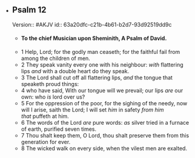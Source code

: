 - ## Psalm 12
  Version:: #AKJV
  id:: 63a20dfc-c21b-4b61-b2d7-93d92519dd9c
	- #### To the chief Musician upon Sheminith, A Psalm of David.
	- 1 Help, Lord; for the godly man ceaseth;
	  for the faithful fail from among the children of men.
	- 2 They speak vanity every one with his neighbour:
	  *with* flattering lips *and* with a double heart do they speak.
	- 3 The Lord shall cut off all flattering lips,
	  *and* the tongue that speaketh proud things:
	- 4 who have said, With our tongue will we prevail;
	  our lips *are* our own: who *is* lord over us?
	- 5 For the oppression of the poor, for the sighing of the needy,
	  now will I arise, saith the Lord;
	  I will set *him* in safety *from him that* puffeth at him.
	- 6 The words of the Lord *are* pure words:
	  *as* silver tried in a furnace of earth, purified seven times.
	- 7 Thou shalt keep them, O Lord,
	  thou shalt preserve them from this generation for ever.
	- 8 The wicked walk on every side,
	  when the vilest men are exalted.